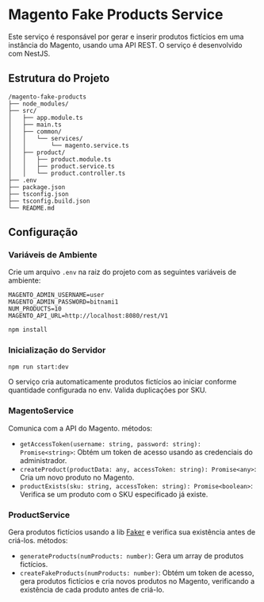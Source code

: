 
# Magento Fake Products Service

Este serviço é responsável por gerar e inserir produtos fictícios em uma instância do Magento, usando uma API REST. O serviço é desenvolvido com NestJS.

## Estrutura do Projeto

```
/magento-fake-products
├── node_modules/
├── src/
│   ├── app.module.ts
│   ├── main.ts
│   ├── common/
│   │   └── services/
│   │       └── magento.service.ts
│   ├── product/
│   │   ├── product.module.ts
│   │   ├── product.service.ts
│   │   └── product.controller.ts
├── .env
├── package.json
├── tsconfig.json
├── tsconfig.build.json
└── README.md
```

## Configuração

### Variáveis de Ambiente

Crie um arquivo `.env` na raiz do projeto com as seguintes variáveis de ambiente:

```
MAGENTO_ADMIN_USERNAME=user
MAGENTO_ADMIN_PASSWORD=bitnami1
NUM_PRODUCTS=10
MAGENTO_API_URL=http://localhost:8080/rest/V1
```

```bash
npm install
```
### Inicialização do Servidor

```bash
npm run start:dev
```
O serviço cria automaticamente produtos fictícios ao iniciar conforme quantidade configurada no env. Valida duplicações por SKU.

### MagentoService

Comunica com a API do Magento. métodos:

- `getAccessToken(username: string, password: string): Promise<string>`: Obtém um token de acesso usando as credenciais do administrador.
- `createProduct(productData: any, accessToken: string): Promise<any>`: Cria um novo produto no Magento.
- `productExists(sku: string, accessToken: string): Promise<boolean>`: Verifica se um produto com o SKU especificado já existe.

### ProductService

Gera produtos fictícios usando a lib [Faker](https://fakerjs.dev/guide/) e verifica sua existência antes de criá-los. métodos:

- `generateProducts(numProducts: number)`: Gera um array de produtos fictícios.
- `createFakeProducts(numProducts: number)`: Obtém um token de acesso, gera produtos fictícios e cria novos produtos no Magento, verificando a existência de cada produto antes de criá-lo.

